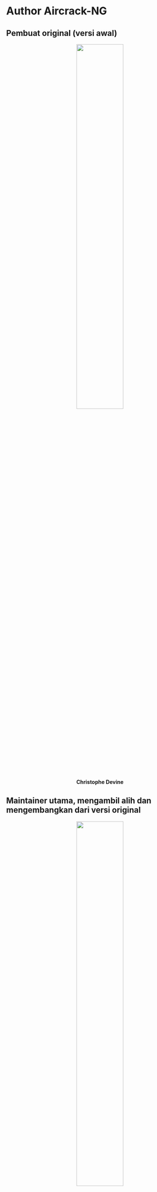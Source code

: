 # Author Aircrack-NG

## Pembuat original (versi awal)

<div align="center">
    <img src="https://github.com/fixploit03/Pentest-WiFi/blob/main/tools/aircrack-ng/img/Christophe%20Devine.jpg" width="50%"/>
    <p><b>Christophe Devine</b></p>
</div>
    
## Maintainer utama, mengambil alih dan mengembangkan dari versi original

<div align="center">
    <img src="https://github.com/fixploit03/Pentest-WiFi/blob/main/tools/aircrack-ng/img/Thomas%20d'Otreppe%20de%20Bouvette.jpeg" width="50%"/>
    <p><b>Thomas d'Otreppe de Bouvette (muts)</b></p>
</div>

[Dan kontributor open source lainnya](https://github.com/aircrack-ng/aircrack-ng/graphs/contributors)

